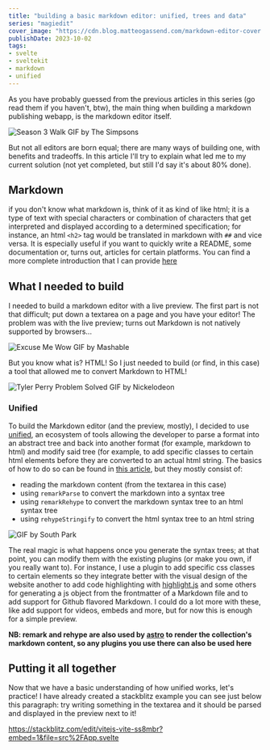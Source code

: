 ```yaml
---
title: "building a basic markdown editor: unified, trees and data"
series: "magiedit"
cover_image: "https://cdn.blog.matteogassend.com/markdown-editor-cover.webp"
publishDate: 2023-10-02
tags:
- svelte
- sveltekit
- markdown
- unified
---
```


As you have probably guessed from the previous articles in this series (go read them if you haven't, btw), the main thing when building a markdown publishing webapp, is the markdown editor itself.

![Season 3 Walk GIF by The Simpsons](https://media1.giphy.com/media/3orif1pbMEL5VJnmwM/giphy.gif?cid=bcfb6944ona09wkpkujnf1j7yvcqraf3kve1b8t4wnih6ick&ep=v1_gifs_search&rid=giphy.gif&ct=g)

But not all editors are born equal; there are many ways of building one, with benefits and tradeoffs. In this article I'll try to explain what led me to my current solution (not yet completed, but still I'd say it's about 80% done).

## Markdown

if you don't know what markdown is, think of it as kind of like html; it is a type of text with special characters or combination of characters that get interpreted and displayed according to a determined specification; for instance, an html `<h2>` tag would be translated in markdown with `##` and vice versa. It is especially useful if you want to quickly write a README, some documentation or, turns out, articles for certain platforms. You can find a more complete introduction that I can provide [here](https://www.markdownguide.org/)

## What I needed to build

I needed to build a markdown editor with a live preview. The first part is not that difficult; put down a textarea on a page and you have your editor! The problem was with the live preview; turns out Markdown is not natively supported by browsers...

![Excuse Me Wow GIF by Mashable](https://media0.giphy.com/media/l3q2K5jinAlChoCLS/giphy.gif?cid=bcfb6944zbg8lkbkejj0satp1tv1mrykzw8vogwf2sjr4vz7&ep=v1_gifs_search&rid=giphy.gif&ct=g)

But you know what is? HTML! So I just needed to build (or find, in this case) a tool that allowed me to convert Markdown to HTML!

![Tyler Perry Problem Solved GIF by Nickelodeon](https://media2.giphy.com/media/LJbberzGLVChcsdNOv/giphy.gif?cid=bcfb6944h5e0uf8r7n2yyktj224ougmnxeycs0uu8pbdp5qb&ep=v1_gifs_search&rid=giphy.gif&ct=g)

### Unified

To build the Markdown editor (and the preview, mostly), I decided to use [unified](https://unifiedjs.com/), an ecosystem of tools allowing the developer to parse a format into an abstract tree and back into another format (for example, markdown to html) and modify said tree (for example, to add specific classes to certain html elements before they are converted to an actual html string. The basics of how to do so can be found in [this article](https://unifiedjs.com/learn/guide/using-unified/), but they mostly consist of:
- reading the markdown content (from the textarea in this case)
- using `remarkParse` to convert the markdown into a syntax tree
- using `remarkRehype` to convert the markdown syntax tree to an html syntax tree
- using `rehypeStringify` to convert the html syntax tree to an html string

![GIF by South Park ](https://media4.giphy.com/media/3o7ypD3Ho7jMArHDxe/giphy.gif?cid=bcfb6944tegi9dndgxq1mo0tz531rpudh84d657kl2llua1n&ep=v1_gifs_search&rid=giphy.gif&ct=g)

The real magic is what happens once you generate the syntax trees; at that point, you can modify them with the existing plugins (or make you own, if you really want to). For instance, I use a plugin to add specific css classes to certain elements so they integrate better with the visual design of the website another to add code highlighting with [highlight.js](https://highlightjs.org/) and some others for generating a js object from the frontmatter of a Markdown file and to add support for Github flavored Markdown. I could do a lot more with these, like add support for videos, embeds and more, but for now this is enough for a simple preview.

**NB: remark and rehype are also used by [astro](https://astro.build) to render the collection's markdown content, so any plugins you use there can also be used here**

## Putting it all together

Now that we have a basic understanding of how unified works, let's practice! I have already created a stackblitz example you can see just below this paragraph: try writing something in the textarea and it should be parsed and displayed in the preview next to it!

https://stackblitz.com/edit/vitejs-vite-ss8mbr?embed=1&file=src%2FApp.svelte